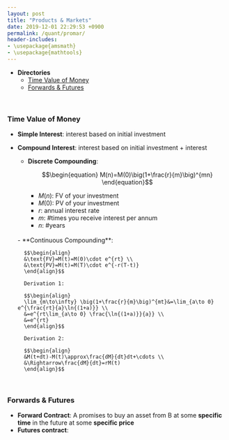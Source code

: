```yaml
---
layout: post
title: "Products & Markets"
date: 2019-12-01 22:29:53 +0900
permalink: /quant/promar/
header-includes:
- \usepackage{amsmath}
- \usepackage{mathtools}
---
```


- **Directories**
    - [Time Value of Money](#tvm)
    - [Forwards & Futures](#ff)
    
&emsp;<a name="tvm"></a>
### Time Value of Money

- **Simple Interest**: interest based on initial investment
    
- **Compound Interest**: interest based on initial investment + interest
    - **Discrete Compounding**: 
    
        $$\begin{equation}
        M(n)=M(0)\big(1+\frac{r}{m}\big)^{mn}
        \end{equation}$$
        
        - $M(n)$: FV of your investment
        - $M(0)$: PV of your investment
        - $r$: annual interest rate
        - $m$: #times you receive interest per annum
        - $n$: #years  
    <br>
    - **Continuous Compounding**:
    
        $$\begin{align}
        &\text{FV}=M(t)=M(0)\cdot e^{rt} \\
        &\text{PV}=M(t)=M(T)\cdot e^{-r(T-t)}
        \end{align}$$

        Derivation 1:
        
        $$\begin{align}
        \lim_{m\to\infty} \big(1+\frac{r}{m}\big)^{mt}&=\lim_{a\to 0} e^{\frac{rt}{a}\ln{(1+a)}} \\
        &=e^{rt\lim_{a\to 0} \frac{\ln{(1+a)}}{a}} \\
        &=e^{rt}
        \end{align}$$
        
        Derivation 2:
        
        $$\begin{align}
        &M(t+dt)-M(t)\approx\frac{dM}{dt}dt+\cdots \\
        &\Rightarrow\frac{dM}{dt}=rM(t)
        \end{align}$$
        
&emsp;<a name="ff"></a>
### Forwards & Futures
- **Forward Contract**: A promises to buy an asset from B at some **specific time** in the future at some **specific price**
- **Futures contract**:
